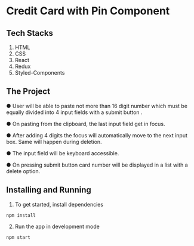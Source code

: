 # Credit Card with Pin Component

## Tech Stacks
1. HTML
2. CSS
3. React
4. Redux
5. Styled-Components

## The Project

● User will be able to paste not more than 16 digit number which must be equally
divided into 4 input fields with a submit button .

● On pasting from the clipboard, the last input field get in focus.

● After adding 4 digits the focus will automatically move to the next input box.
Same will happen during deletion.

● The input field will be keyboard accessible.

● On pressing submit button card number will be displayed in a list with a
delete option.

## Installing and Running

1. To get started, install dependencies
```
npm install
```

2. Run the app in development mode
```
npm start
```
